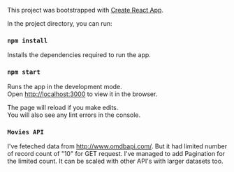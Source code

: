 This project was bootstrapped with [Create React App](https://github.com/facebook/create-react-app).


In the project directory, you can run:

### `npm install`
Installs the dependencies required to run the app.

### `npm start`

Runs the app in the development mode.<br>
Open [http://localhost:3000](http://localhost:3000) to view it in the browser.

The page will reload if you make edits.<br>
You will also see any lint errors in the console.

### `Movies API`

I've feteched data from http://www.omdbapi.com/. But it had limited number of record count of "10" for GET request. I've managed to add Pagination for the limited count. It can be scaled with other API's with larger datasets too.

